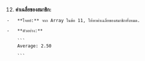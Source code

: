 12.  **ค่าเฉลี่ยของสมาชิก:**
    
    -   **โจทย์:** จาก Array ในข้อ 11, ให้หาค่าเฉลี่ยของสมาชิกทั้งหมด.
        
    -   **ตัวอย่าง:**
        
        ```
        Average: 2.50
        
        ```